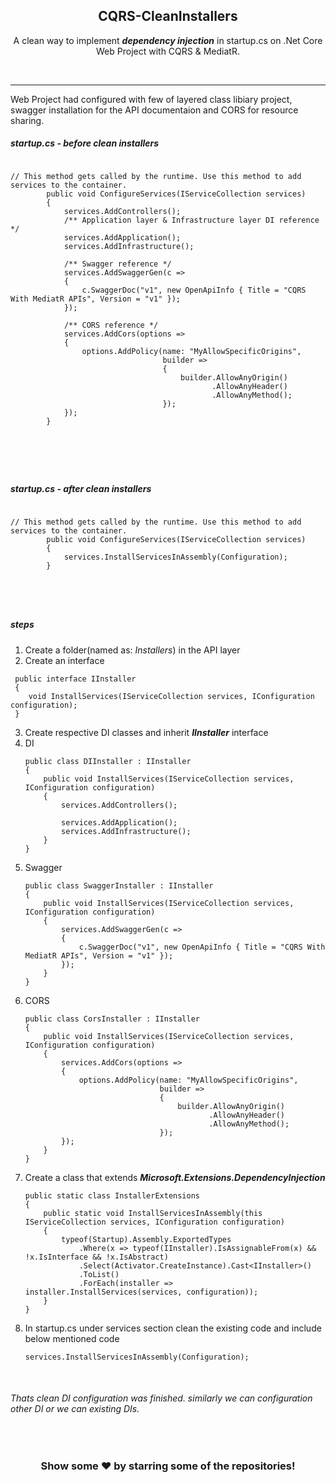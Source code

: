 <p align="center">
 <h2 align="center">CQRS-CleanInstallers</h2>
 <p align="center">A clean way to implement <b><i>dependency injection</b></i> in startup.cs on .Net Core Web Project with CQRS & MediatR. </b></p>
</p>
<br/>

---

Web Project had configured with few of layered class libiary project, swagger installation for the API documentaion and CORS for resource sharing.


<h5> startup.cs - before clean installers </h5>

<pre>
<code>
// This method gets called by the runtime. Use this method to add services to the container.
        public void ConfigureServices(IServiceCollection services)
        {
            services.AddControllers();
            /** Application layer & Infrastructure layer DI reference */
            services.AddApplication();
            services.AddInfrastructure();

            /** Swagger reference */
            services.AddSwaggerGen(c =>
            {
                c.SwaggerDoc("v1", new OpenApiInfo { Title = "CQRS With MediatR APIs", Version = "v1" });
            });

            /** CORS reference */
            services.AddCors(options =>
            {
                options.AddPolicy(name: "MyAllowSpecificOrigins",
                                  builder =>
                                  {
                                      builder.AllowAnyOrigin()
                                             .AllowAnyHeader()
                                             .AllowAnyMethod();
                                  });
            });
        }

</pre>
</code>

<br />

<h5> startup.cs - after clean installers </h5>

<pre>
<code>
// This method gets called by the runtime. Use this method to add services to the container.
        public void ConfigureServices(IServiceCollection services)
        {
            services.InstallServicesInAssembly(Configuration);
        }
</pre>
</code>

<br />

<h5> steps </h5>

1. Create a folder(named as: *Installers*) in the API layer
2. Create an interface
```
 public interface IInstaller
 {
    void InstallServices(IServiceCollection services, IConfiguration configuration);
 }
```
   
3. Create respective DI classes and inherit ***IInstaller*** interface
4. DI
    ```
    public class DIInstaller : IInstaller
    {
        public void InstallServices(IServiceCollection services, IConfiguration configuration)
        {
            services.AddControllers();

            services.AddApplication();
            services.AddInfrastructure();
        }
    }
    ```
5. Swagger
    ```
    public class SwaggerInstaller : IInstaller
    {
        public void InstallServices(IServiceCollection services, IConfiguration configuration)
        {
            services.AddSwaggerGen(c =>
            {
                c.SwaggerDoc("v1", new OpenApiInfo { Title = "CQRS With MediatR APIs", Version = "v1" });
            });
        }
    }
    ```
6. CORS
    ```
    public class CorsInstaller : IInstaller
    {
        public void InstallServices(IServiceCollection services, IConfiguration configuration)
        {
            services.AddCors(options =>
            {
                options.AddPolicy(name: "MyAllowSpecificOrigins",
                                  builder =>
                                  {
                                      builder.AllowAnyOrigin()
                                             .AllowAnyHeader()
                                             .AllowAnyMethod();
                                  });
            });
        }
    }
    ```
7. Create a class that extends ***Microsoft.Extensions.DependencyInjection***
    ```
    public static class InstallerExtensions
    {
        public static void InstallServicesInAssembly(this IServiceCollection services, IConfiguration configuration)
        {
            typeof(Startup).Assembly.ExportedTypes
                .Where(x => typeof(IInstaller).IsAssignableFrom(x) && !x.IsInterface && !x.IsAbstract)
                .Select(Activator.CreateInstance).Cast<IInstaller>()
                .ToList()
                .ForEach(installer => installer.InstallServices(services, configuration));
        }
    }
    ```
8. In startup.cs under services section clean the existing code and include below mentioned code
    ```
    services.InstallServicesInAssembly(Configuration);
    ```

<br />

###### Thats clean DI configuration was finished. similarly we can configuration other DI or we can existing DIs.

<br/> 

<div align="center">

### Show some ❤️ by starring some of the repositories!

</div>